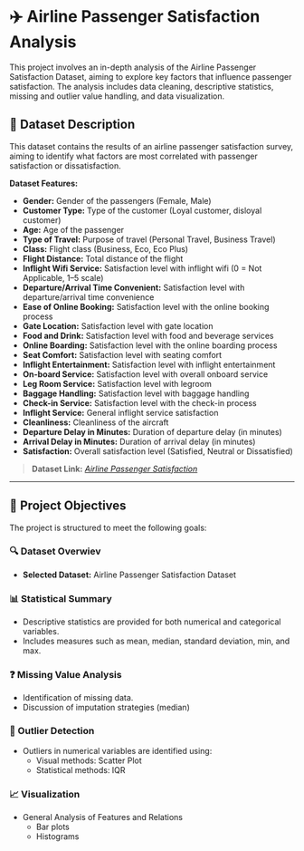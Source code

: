 # ✈️ Airline Passenger Satisfaction Analysis

This project involves an in-depth analysis of the Airline Passenger Satisfaction Dataset, aiming to explore key factors that influence passenger satisfaction. The analysis includes data cleaning, descriptive statistics, missing and outlier value handling, and data visualization.

## 📂 Dataset Description

This dataset contains the results of an airline passenger satisfaction survey, aiming to identify what factors are most correlated with passenger satisfaction or dissatisfaction.

**Dataset Features:**

- **Gender:** Gender of the passengers (Female, Male)  
- **Customer Type:** Type of the customer (Loyal customer, disloyal customer)  
- **Age:** Age of the passenger  
- **Type of Travel:** Purpose of travel (Personal Travel, Business Travel)  
- **Class:** Flight class (Business, Eco, Eco Plus)  
- **Flight Distance:** Total distance of the flight  
- **Inflight Wifi Service:** Satisfaction level with inflight wifi (0 = Not Applicable, 1–5 scale)  
- **Departure/Arrival Time Convenient:** Satisfaction level with departure/arrival time convenience  
- **Ease of Online Booking:** Satisfaction level with the online booking process  
- **Gate Location:** Satisfaction level with gate location  
- **Food and Drink:** Satisfaction level with food and beverage services  
- **Online Boarding:** Satisfaction level with the online boarding process  
- **Seat Comfort:** Satisfaction level with seating comfort  
- **Inflight Entertainment:** Satisfaction level with inflight entertainment  
- **On-board Service:** Satisfaction level with overall onboard service  
- **Leg Room Service:** Satisfaction level with legroom  
- **Baggage Handling:** Satisfaction level with baggage handling  
- **Check-in Service:** Satisfaction level with the check-in process  
- **Inflight Service:** General inflight service satisfaction  
- **Cleanliness:** Cleanliness of the aircraft  
- **Departure Delay in Minutes:** Duration of departure delay (in minutes)  
- **Arrival Delay in Minutes:** Duration of arrival delay (in minutes)  
- **Satisfaction:** Overall satisfaction level (Satisfied, Neutral or Dissatisfied)


> **Dataset Link:** *[Airline Passenger Satisfaction](https://www.kaggle.com/datasets/teejmahal20/airline-passenger-satisfaction)*

---

## 🎯 Project Objectives

The project is structured to meet the following goals:

### 🔍 Dataset Overwiev
- **Selected Dataset:** Airline Passenger Satisfaction Dataset

### 📊 Statistical Summary
- Descriptive statistics are provided for both numerical and categorical variables.
- Includes measures such as mean, median, standard deviation, min, and max.

### ❓ Missing Value Analysis
- Identification of missing data.
- Discussion of imputation strategies (median)

### 🚨 Outlier Detection
- Outliers in numerical variables are identified using:
  - Visual methods: Scatter Plot
  - Statistical methods: IQR 

### 📈 Visualization
- General Analysis of Features and Relations 
  - Bar plots
  - Histograms
 
